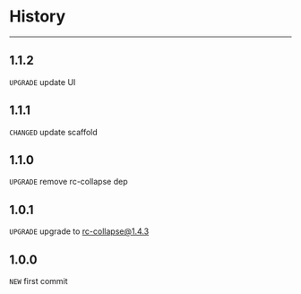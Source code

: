 # History

---

## 1.1.2

`UPGRADE` update UI

## 1.1.1
`CHANGED` update scaffold

## 1.1.0
`UPGRADE` remove rc-collapse dep

## 1.0.1
`UPGRADE` upgrade to rc-collapse@1.4.3

## 1.0.0
`NEW` first commit
